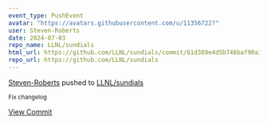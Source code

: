 ```yaml
---
event_type: PushEvent
avatar: "https://avatars.githubusercontent.com/u/11356722?"
user: Steven-Roberts
date: 2024-07-03
repo_name: LLNL/sundials
html_url: https://github.com/LLNL/sundials/commit/61d389e4d5b746baf90a1fc0b8c437f484ea1623
repo_url: https://github.com/LLNL/sundials
---
```


<a href='https://github.com/Steven-Roberts' target='_blank'>Steven-Roberts</a> pushed to <a href='https://github.com/LLNL/sundials' target='_blank'>LLNL/sundials</a>

<small>Fix changelog</small>

<a href='https://github.com/LLNL/sundials/commit/61d389e4d5b746baf90a1fc0b8c437f484ea1623' target='_blank'>View Commit</a>